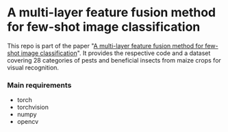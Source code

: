 # A multi-layer feature fusion method for few-shot image classification
This repo is part of the paper "[A multi-layer feature fusion method for few-shot image classification](https://www.mdpi.com/2419014)". It provides the respective code and a dataset covering 28 categories of pests and beneficial insects from maize crops for visual recognition.

### Main requirements
- torch
- torchvision
- numpy
- opencv
